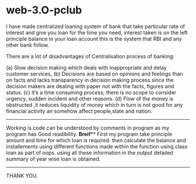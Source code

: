 # web-3.O-pclub
I have made centralized loaning system of bank that take particular rate of interest and give you loan for the time you need, interest taken is on the left principle balance in your loan account this is the system that RBI and any other bank follow.

There are a lot of disadvantages of Centralisation process of banking:

(a) Slow decision making which deals with inappropriate and delay customer services,
(b) Decisions are based on opinions and feelings than on facts and lacks transparency in decision making process since the decision makers are dealing with paper not with the facts, figures and status.
(c) It’s a time consuming process; there is no scope to consider urgency, sudden incident and other reasons.
(d) Flow of the money is obstructed ,it reduces liquidity of money which in turn is not good for any financial activity an somehow affect people,state and nation.

********************************************************************************************
Working is code can be understood by comments in program as my program has Good readibility.
******Breif********
First my program take principle amount and time for which loan is required.
then calculate the balance and installements using different functions made within the function using class loan as part of oops.
using all these information in the output detailed summary of year wise loan is obtained.
**********************************************************************************************
THANK YOU.
